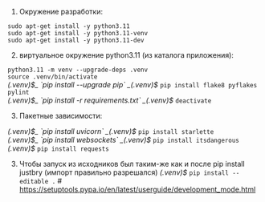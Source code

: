 1) Окружение разработки:  

`sudo apt-get install -y python3.11`  
`sudo apt-get install -y python3.11-venv`  
`sudo apt-get install -y python3.11-dev`  
<!-- `pip install flake8 pyflakes pylint pylint-venv`  # --init-hook="import pylint_venv; pylint_venv.inithook()" -->  


2) виртуальное окружение python3.11 (из каталога приложения):  
    
`python3.11 -m venv --upgrade-deps .venv`  
`source .venv/bin/activate`  
_(.venv)$_  `pip install --upgrade pip`  
_(.venv)$_  `pip install flake8 pyflakes pylint`  
_(.venv)$_  `pip install -r requirements.txt`  
_(.venv)$_  `deactivate`  
 

3) Пакетные зависимости:  

_(.venv)$_  `pip install uvicorn`  
_(.venv)$_  `pip install starlette`  
_(.venv)$_  `pip install websockets`  
_(.venv)$_  `pip install itsdangerous`  
_(.venv)$_  `pip install requests`  

<!-- _(.venv)$_  `pip install brython=="3.11.3"`  # для оптимизации и замены `brython_stdlib.js` на `brython_modules.js`  -->  





3) Чтобы запуск из исходников был таким-же как и после pip install justbry (импорт правильно разрешался)
_(.venv)$_  `pip install --editable .`  # https://setuptools.pypa.io/en/latest/userguide/development_mode.html  


